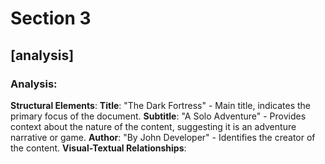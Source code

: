 # Section 3

## [analysis]

### Analysis:
**Structural Elements**:
**Title**: "The Dark Fortress" - Main title, indicates the primary focus of the document.
**Subtitle**: "A Solo Adventure" - Provides context about the nature of the content, suggesting it is an adventure narrative or game.
**Author**: "By John Developer" - Identifies the creator of the content.
**Visual-Textual Relationships**: